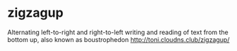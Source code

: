 # zigzagup
Alternating left-to-right and right-to-left writing and reading of text from the bottom up, also known as boustrophedon
http://toni.cloudns.club/zigzagup/
